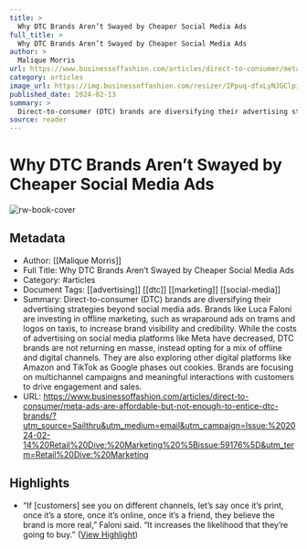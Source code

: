 ```yaml
---
title: >
  Why DTC Brands Aren’t Swayed by Cheaper Social Media Ads
full_title: >
  Why DTC Brands Aren’t Swayed by Cheaper Social Media Ads
author: >
  Malique Morris
url: https://www.businessoffashion.com/articles/direct-to-consumer/meta-ads-are-affordable-but-not-enough-to-entice-dtc-brands/?utm_source=Sailthru&utm_medium=email&utm_campaign=Issue:%202024-02-14%20Retail%20Dive:%20Marketing%20%5Bissue:59176%5D&utm_term=Retail%20Dive:%20Marketing
category: articles
image_url: https://img.businessoffashion.com/resizer/IPpuq-dfxLyNJGClpijfVsH2Nco=/1200x630/filters:format(jpg):quality(70):focal(964x247:974x257)/cloudfront-eu-central-1.images.arcpublishing.com/businessoffashion/3AGFBOHLZBC6JL4SSX7IAZ5JSI.jpg
published_date: 2024-02-13
summary: >
  Direct-to-consumer (DTC) brands are diversifying their advertising strategies beyond social media ads. Brands like Luca Faloni are investing in offline marketing, such as wraparound ads on trams and logos on taxis, to increase brand visibility and credibility. While the costs of advertising on social media platforms like Meta have decreased, DTC brands are not returning en masse, instead opting for a mix of offline and digital channels. They are also exploring other digital platforms like Amazon and TikTok as Google phases out cookies. Brands are focusing on multichannel campaigns and meaningful interactions with customers to drive engagement and sales.
source: reader
---
```

# Why DTC Brands Aren’t Swayed by Cheaper Social Media Ads

![rw-book-cover](https://img.businessoffashion.com/resizer/IPpuq-dfxLyNJGClpijfVsH2Nco=/1200x630/filters:format(jpg):quality(70):focal(964x247:974x257)/cloudfront-eu-central-1.images.arcpublishing.com/businessoffashion/3AGFBOHLZBC6JL4SSX7IAZ5JSI.jpg)

## Metadata
- Author: [[Malique Morris]]
- Full Title: Why DTC Brands Aren’t Swayed by Cheaper Social Media Ads
- Category: #articles
- Document Tags: [[advertising]] [[dtc]] [[marketing]] [[social-media]] 
- Summary: Direct-to-consumer (DTC) brands are diversifying their advertising strategies beyond social media ads. Brands like Luca Faloni are investing in offline marketing, such as wraparound ads on trams and logos on taxis, to increase brand visibility and credibility. While the costs of advertising on social media platforms like Meta have decreased, DTC brands are not returning en masse, instead opting for a mix of offline and digital channels. They are also exploring other digital platforms like Amazon and TikTok as Google phases out cookies. Brands are focusing on multichannel campaigns and meaningful interactions with customers to drive engagement and sales.
- URL: https://www.businessoffashion.com/articles/direct-to-consumer/meta-ads-are-affordable-but-not-enough-to-entice-dtc-brands/?utm_source=Sailthru&utm_medium=email&utm_campaign=Issue:%202024-02-14%20Retail%20Dive:%20Marketing%20%5Bissue:59176%5D&utm_term=Retail%20Dive:%20Marketing

## Highlights
- “If [customers] see you on different channels, let’s say once it’s print, once it’s a store, once it’s online, once it’s a friend, they believe the brand is more real,” Faloni said. “It increases the likelihood that they’re going to buy.” ([View Highlight](https://read.readwise.io/read/01hppkv74j958xt1bq5hd662nx))


